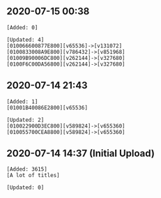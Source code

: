 ## 2020-07-15 00:38
```
[Added: 0]

[Updated: 4]
[010066600877E800][v65536]->[v131072]
[0100833008A9E800][v786432]->[v851968]
[01009B90006DC800][v262144]->[v327680]
[0100F6C00DA56800][v262144]->[v327680]
```
## 2020-07-14 21:43
```
[Added: 1]
[01001B40086E2800][v65536]

[Updated: 2]
[010022900D3EC800][v589824]->[v655360]
[010055700CEA8800][v589824]->[v655360]
```
## 2020-07-14 14:37 (Initial Upload)
```
[Added: 3615]
[A lot of titles]

[Updated: 0]
```
